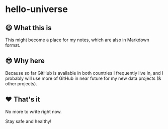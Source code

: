 # hello-universe

## :smiley: What this is

This might become a place for my notes, which are also in Markdown format.

## :sunglasses: Why here

Because so far GitHub is available in both countries I frequently live in, and I probably will use more of GitHub in near future for my new data projects (& other projects).

## :heart: That's it

No more to write right now.

Stay safe and healthy!
